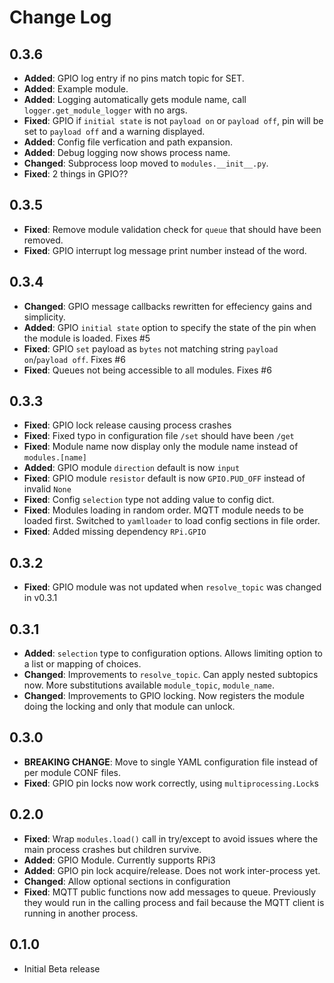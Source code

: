 # Change Log

## 0.3.6

* __Added__: GPIO log entry if no pins match topic for SET.
* __Added__: Example module.
* __Added__: Logging automatically gets module name, call `logger.get_module_logger` with no args.
* __Fixed__: GPIO if `initial state` is not `payload on` or `payload off`, pin will be set to `payload off` and a warning displayed.
* __Added__: Config file verfication and path expansion.
* __Added__: Debug logging now shows process name.
* __Changed__: Subprocess loop moved to `modules.__init__.py`.
* __Fixed__: 2 things in GPIO??

## 0.3.5

* __Fixed__: Remove module validation check for `queue` that should have been removed.
* __Fixed__: GPIO interrupt log message print number instead of the word.

## 0.3.4

* __Changed__: GPIO message callbacks rewritten for effeciency gains and simplicity.
* __Added__: GPIO `initial state` option to specify the state of the pin when the module is loaded. Fixes #5
* __Fixed__: GPIO `set` payload as `bytes` not matching string `payload on`/`payload off`. Fixes #6
* __Fixed__: Queues not being accessible to all modules. Fixes #6

## 0.3.3

* __Fixed__: GPIO lock release causing process crashes
* __Fixed__: Fixed typo in configuration file `/set` should have been `/get`
* __Fixed__: Module name now display only the module name instead of `modules.[name]`
* __Added__: GPIO module `direction` default is now `input`
* __Fixed__: GPIO module `resistor` default is now `GPIO.PUD_OFF` instead of invalid `None`
* __Fixed__: Config `selection` type not adding value to config dict.
* __Fixed__: Modules loading in random order. MQTT module needs to be loaded first.
  Switched to `yamlloader` to load config sections in file order.
* __Fixed__: Added missing dependency `RPi.GPIO`

## 0.3.2

* __Fixed__: GPIO module was not updated when `resolve_topic` was changed in v0.3.1

## 0.3.1

* __Added__: `selection` type to configuration options. Allows limiting option to a list or mapping of choices.
* __Changed__: Improvements to `resolve_topic`. Can apply nested subtopics now.
  More substitutions available `module_topic`, `module_name`.
* __Changed__: Improvements to GPIO locking. Now registers the module doing the locking and only that module can unlock.

## 0.3.0

* __BREAKING CHANGE__: Move to single YAML configuration file instead of per module CONF files.
* __Fixed__: GPIO pin locks now work correctly, using `multiprocessing.Lock`s

## 0.2.0

* __Fixed__: Wrap `modules.load()` call in try/except to avoid issues where the main process crashes but children survive.
* __Added__: GPIO Module. Currently supports RPi3
* __Added__: GPIO pin lock acquire/release. Does not work inter-process yet.
* __Changed__: Allow optional sections in configuration
* __Fixed__: MQTT public functions now add messages to queue.
  Previously they would run in the calling process and fail because the MQTT client is running in another process.

## 0.1.0

* Initial Beta release
